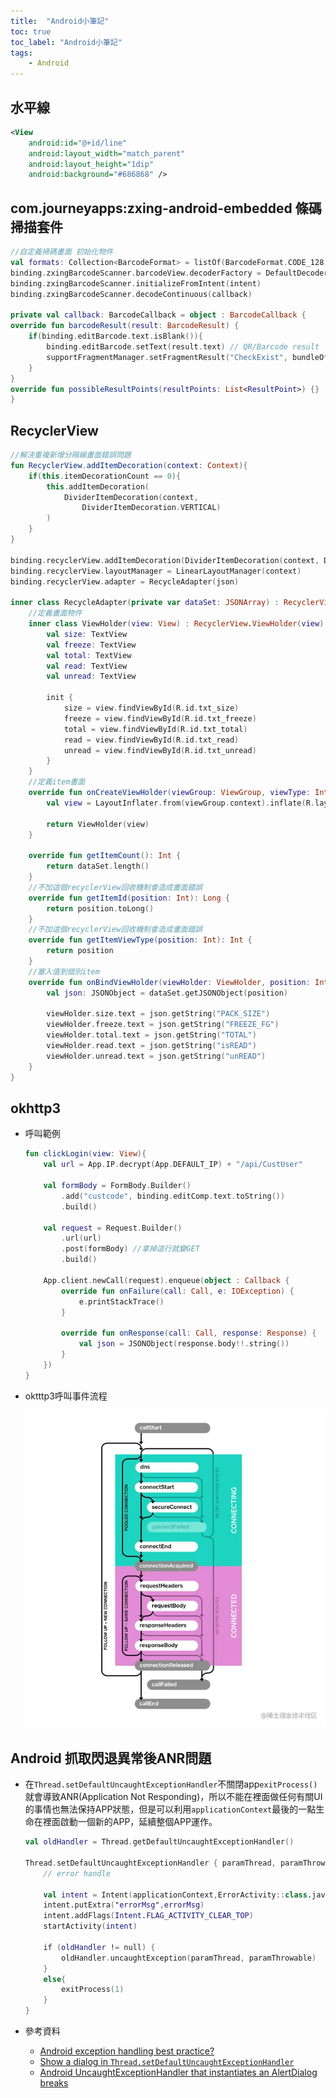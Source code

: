 ```yaml
---
title:  "Android小筆記"
toc: true
toc_label: "Android小筆記"
tags: 
    - Android
---
```


## 水平線

```xml
<View
    android:id="@+id/line"
    android:layout_width="match_parent"
    android:layout_height="1dip"
    android:background="#686868" />
```

## com.journeyapps:zxing-android-embedded 條碼掃描套件

```kotlin
//自定義掃碼畫面 初始化物件
val formats: Collection<BarcodeFormat> = listOf(BarcodeFormat.CODE_128, BarcodeFormat.QR_CODE) // Set barcode type
binding.zxingBarcodeScanner.barcodeView.decoderFactory = DefaultDecoderFactory(formats)
binding.zxingBarcodeScanner.initializeFromIntent(intent)
binding.zxingBarcodeScanner.decodeContinuous(callback)

private val callback: BarcodeCallback = object : BarcodeCallback {
override fun barcodeResult(result: BarcodeResult) {
    if(binding.editBarcode.text.isBlank()){
        binding.editBarcode.setText(result.text) // QR/Barcode result
        supportFragmentManager.setFragmentResult("CheckExist", bundleOf("dlvNo" to binding.editBarcode.text.toString()))
    }
}
override fun possibleResultPoints(resultPoints: List<ResultPoint>) {}
}
```

## RecyclerView

```kotlin
//解決重複新增分隔線畫面錯誤問題
fun RecyclerView.addItemDecoration(context: Context){
    if(this.itemDecorationCount == 0){
        this.addItemDecoration(
            DividerItemDecoration(context,
                DividerItemDecoration.VERTICAL)
        )
    }
}

binding.recyclerView.addItemDecoration(DividerItemDecoration(context, DividerItemDecoration.VERTICAL))
binding.recyclerView.layoutManager = LinearLayoutManager(context)
binding.recyclerView.adapter = RecycleAdapter(json)

inner class RecycleAdapter(private var dataSet: JSONArray) : RecyclerView.Adapter<StatFragment.RecycleAdapter.ViewHolder>() {
    //定義畫面物件
    inner class ViewHolder(view: View) : RecyclerView.ViewHolder(view) {
        val size: TextView
        val freeze: TextView
        val total: TextView
        val read: TextView
        val unread: TextView

        init {
            size = view.findViewById(R.id.txt_size)
            freeze = view.findViewById(R.id.txt_freeze)
            total = view.findViewById(R.id.txt_total)
            read = view.findViewById(R.id.txt_read)
            unread = view.findViewById(R.id.txt_unread)
        }
    }
    //定義item畫面
    override fun onCreateViewHolder(viewGroup: ViewGroup, viewType: Int): StatFragment.RecycleAdapter.ViewHolder {
        val view = LayoutInflater.from(viewGroup.context).inflate(R.layout.item_fragment_tran_s3_stat, viewGroup, false)

        return ViewHolder(view)
    }

    override fun getItemCount(): Int {
        return dataSet.length()
    }
    //不加這個recyclerView回收機制會造成畫面錯誤
    override fun getItemId(position: Int): Long {
        return position.toLong()
    }
    //不加這個recyclerView回收機制會造成畫面錯誤
    override fun getItemViewType(position: Int): Int {
        return position
    }
    //塞入值到個別item
    override fun onBindViewHolder(viewHolder: ViewHolder, position: Int) {
        val json: JSONObject = dataSet.getJSONObject(position)

        viewHolder.size.text = json.getString("PACK_SIZE")
        viewHolder.freeze.text = json.getString("FREEZE_FG")
        viewHolder.total.text = json.getString("TOTAL")
        viewHolder.read.text = json.getString("isREAD")
        viewHolder.unread.text = json.getString("unREAD")
    }
}
```

## okhttp3

- 呼叫範例
    ```kotlin
    fun clickLogin(view: View){
        val url = App.IP.decrypt(App.DEFAULT_IP) + "/api/CustUser"
        
        val formBody = FormBody.Builder()
            .add("custcode", binding.editComp.text.toString())
            .build()

        val request = Request.Builder()
            .url(url)
            .post(formBody) //拿掉這行就變GET
            .build()

        App.client.newCall(request).enqueue(object : Callback {
            override fun onFailure(call: Call, e: IOException) {
                e.printStackTrace()
            }

            override fun onResponse(call: Call, response: Response) {
                val json = JSONObject(response.body!!.string())
            }
        })
    }
    ```

- oktttp3呼叫事件流程

    ![事件流程](/assets/images/okhttp3RequestLifeCycle.jpg)

## Android 抓取閃退異常後ANR問題

- 在`Thread.setDefaultUncaughtExceptionHandler`不關閉app`exitProcess()`就會導致ANR(Application Not Responding)，所以不能在裡面做任何有關UI的事情也無法保持APP狀態，但是可以利用`applicationContext`最後的一點生命在裡面啟動一個新的APP，延續整個APP運作。
    ```kotlin
    val oldHandler = Thread.getDefaultUncaughtExceptionHandler()

    Thread.setDefaultUncaughtExceptionHandler { paramThread, paramThrowable ->
        // error handle

        val intent = Intent(applicationContext,ErrorActivity::class.java)
        intent.putExtra("errorMsg",errorMsg)
        intent.addFlags(Intent.FLAG_ACTIVITY_CLEAR_TOP)
        startActivity(intent)

        if (oldHandler != null) {
            oldHandler.uncaughtException(paramThread, paramThrowable) 
        }
        else{
            exitProcess(1)
        }
    }
    ```

- 參考資料
    - [Android exception handling best practice?](https://stackoverflow.com/questions/16561692/android-exception-handling-best-practice)
    - [Show a dialog in `Thread.setDefaultUncaughtExceptionHandler`](https://stackoverflow.com/questions/13416879/show-a-dialog-in-thread-setdefaultuncaughtexceptionhandler)
    - [Android UncaughtExceptionHandler that instantiates an AlertDialog breaks](https://stackoverflow.com/questions/5519347/android-uncaughtexceptionhandler-that-instantiates-an-alertdialog-breaks)

